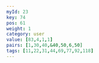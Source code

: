 ```yaml
---
myId: 23
key: 74
pos: 61
weight: 1
category: user
value: [83,4,1,1]
pairs: [1,30,40,&40,50,6,50]
tags: [11,22,31,44,69,77,92,118]
---
```

